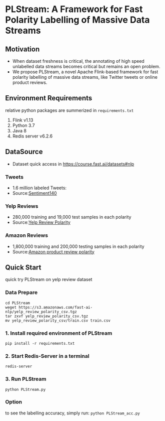 # PLStream: A Framework for Fast Polarity Labelling of Massive Data Streams

## Motivation
* When dataset freshness is critical, the annotating of high speed unlabelled data streams becomes critical but remains an open problem.
* We propose PLStream, a novel Apache Flink-based framework for fast polarity labelling of massive data streams, like Twitter tweets or online product reviews.

## Environment Requirements
relative python packages are summerized in `requirements.txt`
1. Flink v1.13
2. Python 3.7
3. Java 8
4. Redis server v6.2.6

## DataSource
* Dataset quick access in https://course.fast.ai/datasets#nlp
### Tweets
* 1.6 million labeled Tweets:
* Source:[Sentiment140](http://cs.stanford.edu/people/alecmgo/trainingandtestdata.zip)
### Yelp Reviews
* 280,000 training and 19,000 test samples in each polarity
* Source:[Yelp Review Polarity](https://s3.amazonaws.com/fast-ai-nlp/yelp_review_polarity_csv.tgz)
### Amazon Reviews
* 1,800,000 training and 200,000 testing samples in each polarity
* Source:[Amazon product review polarity](https://s3.amazonaws.com/fast-ai-nlp/amazon_review_polarity_csv.tgz)

## Quick Start
quick try PLStream on yelp review dataset
### Data Prepare
```
cd PLStream
weget https://s3.amazonaws.com/fast-ai-nlp/yelp_review_polarity_csv.tgz
tar zxvf yelp_review_polarity_csv.tgz
mv yelp_review_polarity_csv/train.csv train.csv
```
### 1. Install required environment of PLStream
```pip install -r requirements.txt```
### 2. Start Redis-Server in a terminal
```redis-server```
### 3. Run PLStream
```
python PLStream.py
```
### Option
to see the labelling accuracy, simply run:
`python PLStream_acc.py`
